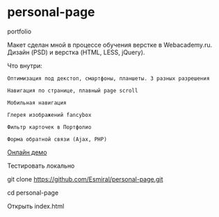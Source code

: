 # personal-page
portfolio

Макет сделан мной  в процессе обучения верстке в Webacademy.ru. Дизайн (PSD) и верстка (HTML, LESS, jQuery).

Что внутри:

    Оптимизация под декстоп, смартфоны, планшеты. 3 разных разрешения
    
    Навигация по странице, плавный page scroll
    
    Мобильная навигация
    
    Глерея изображений fancybox
    
    Фильтр карточек в Портфолио
    
    Форма обратной связи (Ajax, PHP)

[Онлайн демо](https://github.com/Esmiral/personal-page.git)

Тестировать локально

git clone https://github.com/Esmiral/personal-page.git

cd personal-page

Открыть index.html

